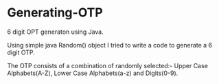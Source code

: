 # Generating-OTP
6 digit OPT generaton using Java.

Using simple java Random() object I tried to write a code to generate a 6 digit OTP.

The OTP consists of a combination of randomly selected:-
Upper Case Alphabets(A-Z), Lower Case Alphabets(a-z) and Digits(0-9).
